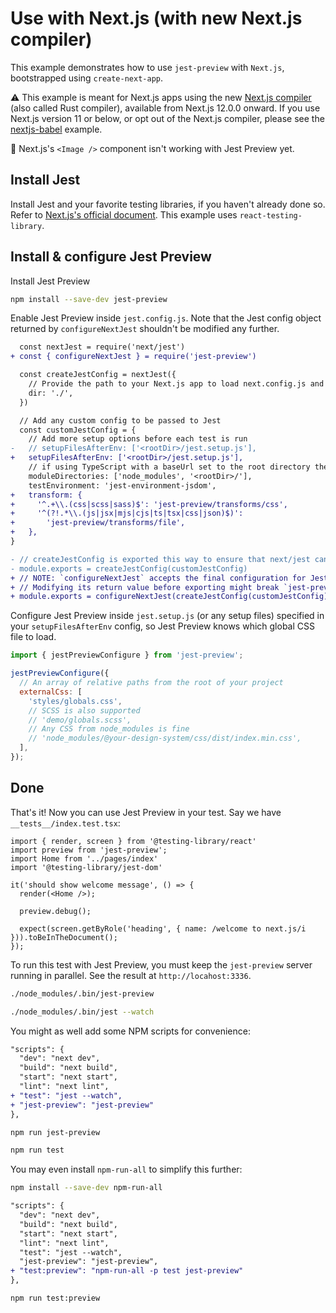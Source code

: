 # Use with Next.js (with new Next.js compiler)

This example demonstrates how to use `jest-preview` with `Next.js`, bootstrapped using `create-next-app`.

⚠️ This example is meant for Next.js apps using the new [Next.js compiler](https://nextjs.org/docs/advanced-features/compiler) (also called Rust compiler), available from Next.js 12.0.0 onward. If you use Next.js version 11 or below, or opt out of the Next.js compiler, please see the [nextjs-babel](/examples/nextjs-babel) example.

🚧 Next.js's `<Image />` component isn't working with Jest Preview yet.

## Install Jest

Install Jest and your favorite testing libraries, if you haven't already done so. Refer to [Next.js's official document](https://nextjs.org/docs/testing). This example uses `react-testing-library`.

## Install & configure Jest Preview

Install Jest Preview

```bash
npm install --save-dev jest-preview
```

Enable Jest Preview inside `jest.config.js`. Note that the Jest config object returned by `configureNextJest` shouldn't be modified any further.

```diff
  const nextJest = require('next/jest')
+ const { configureNextJest } = require('jest-preview')

  const createJestConfig = nextJest({
    // Provide the path to your Next.js app to load next.config.js and .env files in your test environment
    dir: './',
  })

  // Add any custom config to be passed to Jest
  const customJestConfig = {
    // Add more setup options before each test is run
-   // setupFilesAfterEnv: ['<rootDir>/jest.setup.js'],
+   setupFilesAfterEnv: ['<rootDir>/jest.setup.js'],
    // if using TypeScript with a baseUrl set to the root directory then you need the below for alias' to work
    moduleDirectories: ['node_modules', '<rootDir>/'],
    testEnvironment: 'jest-environment-jsdom',
+   transform: {
+     '^.+\\.(css|scss|sass)$': 'jest-preview/transforms/css',
+     '^(?!.*\\.(js|jsx|mjs|cjs|ts|tsx|css|json)$)':
+       'jest-preview/transforms/file',
+   },
}

- // createJestConfig is exported this way to ensure that next/jest can load the Next.js config which is async
- module.exports = createJestConfig(customJestConfig)
+ // NOTE: `configureNextJest` accepts the final configuration for Jest.
+ // Modifying its return value before exporting might break `jest-preview`.
+ module.exports = configureNextJest(createJestConfig(customJestConfig));
```

Configure Jest Preview inside `jest.setup.js` (or any setup files) specified in your `setupFilesAfterEnv` config, so Jest Preview knows which global CSS file to load.

```js
import { jestPreviewConfigure } from 'jest-preview';

jestPreviewConfigure({
  // An array of relative paths from the root of your project
  externalCss: [
    'styles/globals.css',
    // SCSS is also supported
    // 'demo/globals.scss',
    // Any CSS from node_modules is fine
    // 'node_modules/@your-design-system/css/dist/index.min.css',
  ],
});
```

## Done

That's it! Now you can use Jest Preview in your test. Say we have `__tests__/index.test.tsx`:

```tsx
import { render, screen } from '@testing-library/react'
import preview from 'jest-preview';
import Home from '../pages/index'
import '@testing-library/jest-dom'

it('should show welcome message', () => {
  render(<Home />);

  preview.debug();

  expect(screen.getByRole('heading', { name: /welcome to next.js/i })).toBeInTheDocument();
});
```

To run this test with Jest Preview, you must keep the `jest-preview` server running in parallel. See the result at `http://locahost:3336`.

```bash
./node_modules/.bin/jest-preview

./node_modules/.bin/jest --watch
```

You might as well add some NPM scripts for convenience:

```diff
"scripts": {
  "dev": "next dev",
  "build": "next build",
  "start": "next start",
  "lint": "next lint",
+ "test": "jest --watch",
+ "jest-preview": "jest-preview"
},
```

```bash
npm run jest-preview

npm run test
```

You may even install `npm-run-all` to simplify this further:

```bash
npm install --save-dev npm-run-all
```

```diff
"scripts": {
  "dev": "next dev",
  "build": "next build",
  "start": "next start",
  "lint": "next lint",
  "test": "jest --watch",
  "jest-preview": "jest-preview",
+ "test:preview": "npm-run-all -p test jest-preview"
},
```

```bash
npm run test:preview
```
